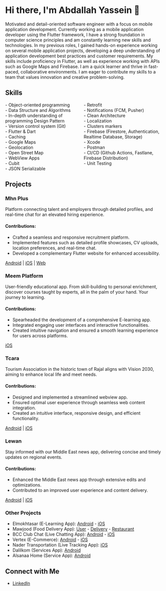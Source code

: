 # Hi there, I'm Abdallah Yassein 👋

Motivated and detail-oriented software engineer with a focus on mobile application development. Currently working as a mobile application developer using the Flutter framework, I have a strong foundation in computer science principles and am constantly learning new skills and technologies. In my previous roles, I gained hands-on experience working on several mobile application projects, developing a deep understanding of application development best practices and customer requirements. My skills include proficiency in Flutter, as well as experience working with APIs such as Google Maps and Firebase. I am a quick learner and thrive in fast-paced, collaborative environments. I am eager to contribute my skills to a team that values innovation and creative problem-solving.

## Skills

<div style="display: flex; flex-wrap: wrap;">
    <div style="flex: 50%;">
        - Object-oriented programming <br>
        - Data Structure and Algorithms <br>
        - In-depth understanding of programming Design Pattern <br>
        - Version control system (Git) <br>
        - Flutter & Dart <br>
        - Caching <br>
        - Google Maps <br>
        - Geolocation <br>
        - Open Street Map <br>
        - WebView Apps <br>
        - Cubit <br>
        - JSON Serializable
    </div>
    <div style="flex: 50%;">
        - Retrofit <br>
        - Notifications (FCM, Pusher) <br>
        - Clean Architecture <br>
        - Localization <br>
        - Clusters markers <br>
        - Firebase (Firestore, Authentication, Realtime Database, Storage) <br>
        - Xcode <br>
        - Postman <br>
        - CI/CD (Github Actions, Fastlane, Firebase Distribution) <br>
        - Unit Testing
    </div>
</div>

## Projects

### Mhn Plus
Platform connecting talent and employers through detailed profiles, and real-time chat for an elevated hiring experience.

#### Contributions:
- Crafted a seamless and responsive recruitment platform.
- Implemented features such as detailed profile showcases, CV uploads, location preferences, and real-time chat.
- Developed a complementary Flutter website for enhanced accessibility.

[Android](https://play.google.com/store/apps/details?id=com.elryad.mehan&pli=1) | [iOS](https://apps.apple.com/us/app/mhn-plus-%D9%85%D9%87%D9%86-%D8%A8%D9%84%D8%B3/id6456401240) | [Web](https://mhnplus.com/)

### Meem Platform
User-friendly educational app. From skill-building to personal enrichment, discover courses taught by experts, all in the palm of your hand. Your journey to learning.

#### Contributions:
- Spearheaded the development of a comprehensive E-learning app.
- Integrated engaging user interfaces and interactive functionalities.
- Created intuitive navigation and ensured a smooth learning experience for users across platforms.

[iOS](https://apps.apple.com/us/app/%D9%85%D9%8A%D9%85-%D8%A7%D9%84%D8%AA%D8%B9%D9%84%D9%8A%D9%85%D9%8A%D8%A9/id6456411469)

### Tcara
Tourism Association in the historic town of Rajal aligns with Vision 2030, aiming to enhance local life and meet needs.

#### Contributions:
- Designed and implemented a streamlined webview app.
- Ensured optimal user experience through seamless web content integration.
- Created an intuitive interface, responsive design, and efficient functionality.

[Android](https://play.google.com/store/apps/details?id=com.elryad.touristca) | [iOS](https://apps.apple.com/us/app/tcara-%D8%AA%D9%83%D8%A7%D8%B1%D8%A7/id6449399114)

### Lewan
Stay informed with our Middle East news app, delivering concise and timely updates on regional events.

#### Contributions:
- Enhanced the Middle East news app through extensive edits and optimizations.
- Contributed to an improved user experience and content delivery.

[Android](https://play.google.com/store/apps/details?id=com.liwan.app595&hl=en&gl=US) | [iOS](https://play.google.com/store/apps/details?id=com.liwan.app595&hl=en&gl=US)

### Other Projects
- Elmokhtasar (E-Learning App): [Android](https://play.google.com/store/apps/details?id=com.elryad.elmoktaser&hl=en&gl=US) - [iOS](https://apps.apple.com/us/app/%D8%A7%D9%84%D9%85%D8%AE%D8%AA%D8%B5%D8%B1-%D8%A7%D9%84%D8%B4%D8%A7%D9%85%D9%84/id6464169305)
- Mawjood (Food Delivery App): [User](https://play.google.com/store/apps/details?id=com.gmk.userapp) - [Delivery](apps/details?id=com.gmk.deliveryapp) - [Restaurant](https://play.google.com/store/apps/details?id=com.gmk.restaurantapp)
- BCC Club Chat (Live Chatting App): [Android](https://play.google.com/store/apps/details?id=com.bcc.chat) - [iOS](https://apps.apple.com/us/app/bcc-club-chat/id1668432103)
- Vertex (E-Commerce): [Android](https://play.google.com/store/apps/details?id=com.mutasem.vertex) - [iOS](https://apps.apple.com/us/app/vertex/id6463097644)
- Nader Transportation (Live Tracking App): [iOS](https://apps.apple.com/sa/app/%D9%86%D8%A7%D8%AF%D8%B1-%D9%84%D9%84%D9%86%D9%82%D9%84/id6446181588)
- Dalilkom (Services App): [Android](https://play.google.com/store/apps/details?id=com.elnooronline.dalilkoom)
- Alsanaa Home (Service App): [Android](https://play.google.com/store/apps/details?id=com.elnooronline.sn3astore)

## Connect with Me
- [LinkedIn](https://www.linkedin.com/in/abdallah-yassein/)


